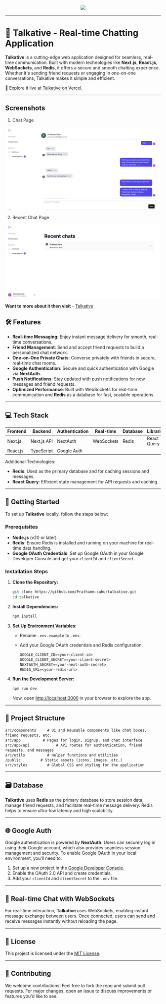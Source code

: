 <!-- <p align='center'>
  < width="150" style="background-color:blue; border-radius: 10px;" viewBox="0 0 2000 2000">
    <path
      fill="white"
      d="m1976.678 964.142-1921.534-852.468c-14.802-6.571-32.107-3.37-43.577 8.046-11.477 11.413-14.763 28.703-8.28 43.532l365.839 836.751-365.839 836.749c-6.483 14.831-3.197 32.119 8.28 43.532 7.508 7.467 17.511 11.417 27.677 11.417 5.37 0 10.785-1.103 15.9-3.371l1921.533-852.466c14.18-6.292 23.322-20.349 23.322-35.861.001-15.514-9.141-29.571-23.321-35.861zm-1861.042-739.791 1664.615 738.489h-1341.737zm321.069 816.954h1334.219l-1655.287 734.35z"
    />
  </ svg>
</p> -->

<p align='center'><img src='public/favicon.ico' width="70" ></p>

---

# 💬 Talkative - Real-time Chatting Application

**Talkative** is a cutting-edge web application designed for seamless, real-time communication. Built with modern technologies like **Next.js**, **React.js**, **WebSockets**, and **Redis**, it offers a secure and smooth chatting experience. Whether it's sending friend requests or engaging in one-on-one conversations, Talkative makes it simple and efficient.

🚀 Explore it live at [Talkative on Vercel](https://talkative-eight.vercel.app/dashboard).

---

## Screenshots

1. Chat Page

<p align='center'><img src='public/Chat.png' width="500" ></p>

2. Recent Chat Page
<p align='center'><img src='public/RecentChat.png' width="500" ></p>

**Want to more about it then visit** - [Talkative](https://talkative-eight.vercel.app/dashboard)

## 🛠 Features

- **Real-time Messaging**: Enjoy instant message delivery for smooth, real-time conversations.
- **Friend Management**: Send and accept friend requests to build a personalized chat network.
- **One-on-One Private Chats**: Converse privately with friends in secure, real-time chat rooms.
- **Google Authentication**: Secure and quick authentication with Google via **NextAuth**.
- **Push Notifications**: Stay updated with push notifications for new messages and friend requests.
- **Optimized Performance**: Built with WebSockets for real-time communication and **Redis** as a database for fast, scalable operations.

---

## 💻 Tech Stack

| Frontend | Backend     | Authentication | Real-time  | Database | Libraries   |
| -------- | ----------- | -------------- | ---------- | -------- | ----------- |
| Next.js  | Next.js API | NextAuth       | WebSockets | Redis    | React Query |
| React.js | TypeScript  | Google Auth    |            |          |             |

Additional Technologies:

- **Redis**: Used as the primary database and for caching sessions and messages.
- **React Query**: Efficient state management for API requests and caching.

---

## 🚀 Getting Started

To set up **Talkative** locally, follow the steps below:

### Prerequisites

- **Node.js** (v20 or later)
- **Redis**: Ensure Redis is installed and running on your machine for real-time data handling.
- **Google OAuth Credentials**: Set up Google OAuth in your Google Developer Console and get your `clientId` and `clientSecret`.

### Installation Steps

1. **Clone the Repository:**

   ```bash
   git clone https://github.com/Prathamm-sahu/talkative.git
   cd talkative
   ```

2. **Install Dependencies:**

   ```bash
   npm install
   ```

3. **Set Up Environment Variables:**

   - Rename `.env.example` to `.env`.
   - Add your Google OAuth credentials and Redis configuration:

     ```
     GOOGLE_CLIENT_ID=<your-client-id>
     GOOGLE_CLIENT_SECRET=<your-client-secret>
     NEXTAUTH_SECRET=<your-next-auth-secret>
     REDIS_URL=<your-redis-url>
     ```

4. **Run the Development Server:**

   ```bash
   npm run dev
   ```

   Now, open [http://localhost:3000](http://localhost:3000) in your browser to explore the app.

---

## 🔧 Project Structure

```
src/components     # UI and Reusable components like chat boxes, friend requests, etc.
src/app          # Pages for login, signup, and chat interface
src/app/api            # API routes for authentication, friend requests, and messages
src/utils          # Helper functions and utilities
/public         # Static assets (icons, images, etc.)
src/styles         # Global CSS and styling for the application
```

---

## 🗃 Database

**Talkative** uses **Redis** as the primary database to store session data, manage friend requests, and facilitate real-time message delivery. Redis helps to ensure ultra-low latency and high scalability.

---

## 🌐 Google Auth

Google authentication is powered by **NextAuth**. Users can securely log in using their Google account, which also provides seamless session management and security. To enable Google OAuth in your local environment, you'll need to:

1. Set up a new project in the [Google Developer Console](https://console.cloud.google.com/).
2. Enable the OAuth 2.0 API and create credentials.
3. Add your `clientId` and `clientSecret` to the `.env` file.

---

## 📲 Real-time Chat with WebSockets

For real-time interaction, **Talkative** uses WebSockets, enabling instant message exchange between users. Once connected, users can send and receive messages instantly without reloading the page.

---

## 📄 License

This project is licensed under the [MIT License](https://opensource.org/licenses/MIT).

---

## 🎯 Contributing

We welcome contributions! Feel free to fork the repo and submit pull requests. For major changes, open an issue to discuss improvements or features you'd like to see.
